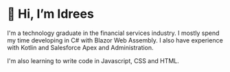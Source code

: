 👋 Hi, I’m Idrees 
==================

I'm a technology graduate in the financial services industry. I mostly spend my time developing in C# with Blazor Web Assembly. I also have experience with Kotlin and Salesforce Apex and Administration.

I'm also learning to write code in Javascript, CSS and HTML.

